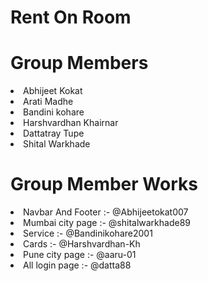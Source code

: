 ﻿# Rent On Room

# Group Members
<li>Abhijeet Kokat </li>
<li>Arati Madhe </li>
<li>Bandini kohare </li>
<li>Harshvardhan Khairnar </li>
<li>Dattatray Tupe </li>
<li>Shital Warkhade </li>

# Group Member Works 
<li>Navbar And Footer :- @Abhijeetokat007 </li>
<li>Mumbai city page :- @shitalwarkhade89 </li>
<li>Service :- @Bandinikohare2001 </li>
<li>Cards :- @Harshvardhan-Kh </li>
<li>Pune city page :- @aaru-01 </li>
<li>All login page :- @datta88 </li>



